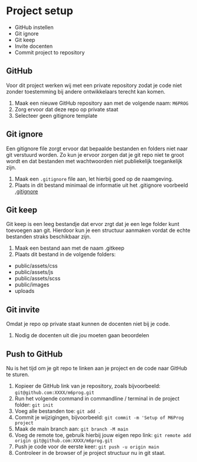# Project setup
- GitHub instellen
- Git ignore
- Git keep
- Invite docenten
- Commit project to repository

## GitHub
Voor dit project werken wij met een private repository zodat je code niet zonder toestemming bij andere ontwikkelaars terecht kan komen.
1. Maak een nieuwe GitHub repository aan met de volgende naam: `M6PROG`
2. Zorg ervoor dat deze repo op private staat
3. Selecteer geen gitignore template

## Git ignore
Een gitignore file zorgt ervoor dat bepaalde bestanden en folders niet naar git verstuurd worden.
Zo kun je ervoor zorgen dat je git repo niet te groot wordt en dat bestanden met wachtwoorden niet publiekelijk toegankelijk zijn.
1. Maak een `.gitignore` file aan, let hierbij goed op de naamgeving.
2. Plaats in dit bestand minimaal de informatie uit het .gitignore voorbeeld [.gitignore](.gitignore)
 
## Git keep
Git keep is een leeg bestandje dat ervor zrgt dat je een lege folder kunt toevoegen aan git. Hierdoor kun je een structuur aanmaken vordat de echte bestanden straks beschikbaar zijn.
1. Maak een bestand aan met de naam .gitkeep
2. Plaats dit bestand in de volgende folders:
  - public/assets/css
  - public/assets/js
  - public/assets/scss
  - public/images
  - uploads

## Git invite 
Omdat je repo op private staat kunnen de docenten niet bij je code.
1. Nodig de docenten uit die jou moeten gaan beoordelen

## Push to GitHub
Nu is het tijd om je git repo te linken aan je project en de code naar GitHub te sturen.
1. Kopieer de GitHub link van je repository, zoals bijvoorbeeld: `git@github.com:XXXX/m6prog.git`
2. Run het volgende command in commandline / terminal in de project folder: `git init`
3. Voeg alle bestanden toe: `git add .`
4. Commit je wijzigingen, bijvoorbeeld: `git commit -m 'Setup of M6Prog project`
5. Maak de main branch aan: `git branch -M main`
4. Voeg de remote toe, gebruik hierbij jouw eigen repo link: `git remote add origin git@github.com:XXXX/m6prog.git`
5. Push je code voor de eerste keer: `git push -u origin main`
6. Controleer in de browser of je project structuur nu in git staat.
